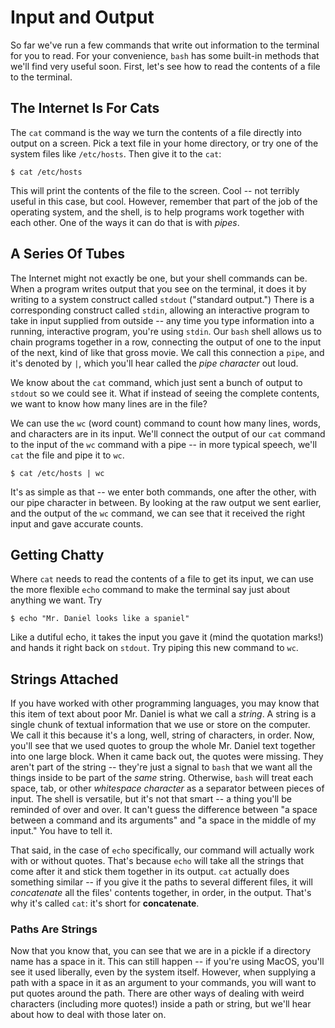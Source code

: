 # Input and Output

So far we've run a few commands that write out information to the terminal for you to read. For your convenience, `bash` has some built-in methods that we'll find very useful soon. First, let's see how to read the contents of a file to the terminal.

## The Internet Is For Cats

The `cat` command is the way we turn the contents of a file directly into output on a screen. Pick a text file in your home directory, or try one of the system files like `/etc/hosts`. Then give it to the `cat`:

```
$ cat /etc/hosts
```

This will print the contents of the file to the screen. Cool -- not terribly useful in this case, but cool. However, remember that part of the job of the operating system, and the shell, is to help programs work together with each other. One of the ways it can do that is with _pipes_.

## A Series Of Tubes

The Internet might not exactly be one, but your shell commands can be. When a program writes output that you see on the terminal, it does it by writing to a system construct called `stdout` ("standard output.") There is a corresponding construct called `stdin`, allowing an interactive program to take in input supplied from outside -- any time you type information into a running, interactive program, you're using `stdin`. Our `bash` shell allows us to chain programs together in a row, connecting the output of one to the input of the next, kind of like that gross movie. We call this connection a `pipe`, and it's denoted by `|`, which you'll hear called the _pipe character_ out loud.

We know about the `cat` command, which just sent a bunch of output to `stdout` so we could see it. What if instead of seeing the complete contents, we want to know how many lines are in the file?

We can use the `wc` (word count) command to count how many lines, words, and characters are in its input. We'll connect the output of our `cat` command to the input of the `wc` command with a pipe -- in more typical speech, we'll `cat` the file and pipe it to `wc`.

```
$ cat /etc/hosts | wc
```

It's as simple as that -- we enter both commands, one after the other, with our pipe character in between. By looking at the raw output we sent earlier, and the output of the `wc` command, we can see that it received the right input and gave accurate counts.

## Getting Chatty

Where `cat` needs to read the contents of a file to get its input, we can use the more flexible `echo` command to make the terminal say just about anything we want. Try

```
$ echo "Mr. Daniel looks like a spaniel"
```

Like a dutiful echo, it takes the input you gave it (mind the quotation marks!) and hands it right back on `stdout`. Try piping this new command to `wc`.

## Strings Attached

If you have worked with other programming languages, you may know that this item of text about poor Mr. Daniel is what we call a _string_. A string is a single chunk of textual information that we use or store on the computer. We call it this because it's a long, well, string of characters, in order. Now, you'll see that we used quotes to group the whole Mr. Daniel text together into one large block. When it came back out, the quotes were missing. They aren't part of the string -- they're just a signal to `bash` that we want all the things inside to be part of the _same_ string. Otherwise, `bash` will treat each space, tab, or other _whitespace character_ as a separator between pieces of input. The shell is versatile, but it's not that smart -- a thing you'll be reminded of over and over. It can't guess the difference between "a space between a command and its arguments" and "a space in the middle of my input." You have to tell it.

That said, in the case of `echo` specifically, our command will actually work with or without quotes. That's because `echo` will take all the strings that come after it and stick them together in its output. `cat` actually does something similar -- if you give it the paths to several different files, it will _concatenate_ all the files' contents together, in order, in the output. That's why it's called `cat`: it's short for __concatenate__.

### Paths Are Strings

Now that you know that, you can see that we are in a pickle if a directory name has a space in it. This can still happen -- if you're using MacOS, you'll see it used liberally, even by the system itself. However, when supplying a path with a space in it as an argument to your commands, you will want to put quotes around the path. There are other ways of dealing with weird characters (including more quotes!) inside a path or string, but we'll hear about how to deal with those later on.

